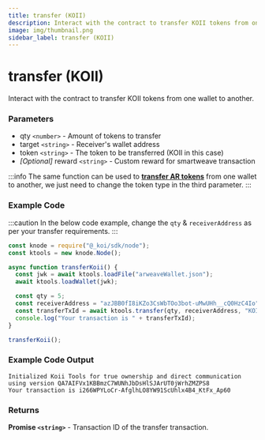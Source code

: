```yaml
---
title: transfer (KOII)
description: Interact with the contract to transfer KOII tokens from one wallet to another.
image: img/thumbnail.png
sidebar_label: transfer (KOII)
---
```


# transfer (KOII)

Interact with the contract to transfer KOII tokens from one wallet to another.

### Parameters

- qty `<number>` - Amount of tokens to transfer
- target `<string>` - Receiver's wallet address
- token `<string>` - The token to be transferred (KOII in this case)
- _[Optional]_ reward `<string>` - Custom reward for smartweave transaction

:::info
The same function can be used to [**transfer AR tokens**](./transfer-ar) from one wallet to another, we just need to change the token type in the third parameter.
:::

### Example Code

:::caution
In the below code example, change the `qty` & `receiverAddress` as per your transfer requirements.
:::

```jsx
const knode = require("@_koi/sdk/node");
const ktools = new knode.Node();

async function transferKoii() {
  const jwk = await ktools.loadFile("arweaveWallet.json");
  await ktools.loadWallet(jwk);

  const qty = 5;
  const receiverAddress = "azJBB0fI8iKZo3CsWbTOo3bot-uMwUHh__cQ0HzC4Io";
  const transferTxId = await ktools.transfer(qty, receiverAddress, "KOI");
  console.log("Your transaction is " + transferTxId);
}

transferKoii();
```

### Example Code Output

```
Initialized Koii Tools for true ownership and direct communication using version QA7AIFVx1KBBmzC7WUNhJbDsHlSJArUT0jWrhZMZPS8
Your transaction is i266WPYLoCr-AfglhLO8YW91ScUhlx4B4_KtFx_Ap60
```

### Returns

**Promise `<string>`** - Transaction ID of the transfer transaction.
